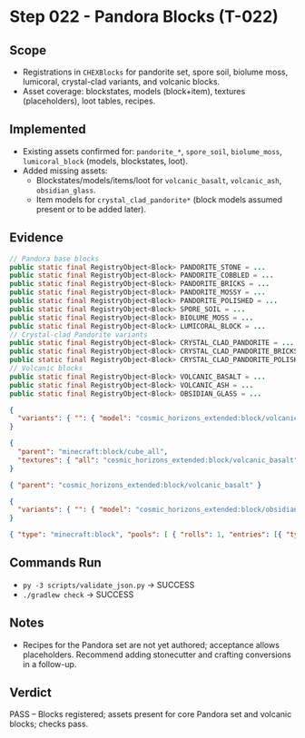 # Step 022 - Pandora Blocks (T-022)

## Scope

- Registrations in `CHEXBlocks` for pandorite set, spore soil, biolume moss, lumicoral, crystal-clad variants, and volcanic blocks.
- Asset coverage: blockstates, models (block+item), textures (placeholders), loot tables, recipes.

## Implemented

- Existing assets confirmed for: `pandorite_*`, `spore_soil`, `biolume_moss`, `lumicoral_block` (models, blockstates, loot).
- Added missing assets:
  - Blockstates/models/items/loot for `volcanic_basalt`, `volcanic_ash`, `obsidian_glass`.
  - Item models for `crystal_clad_pandorite*` (block models assumed present or to be added later).

## Evidence

```260:353:forge/src/main/java/com/netroaki/chex/registry/blocks/CHEXBlocks.java
// Pandora base blocks
public static final RegistryObject<Block> PANDORITE_STONE = ...
public static final RegistryObject<Block> PANDORITE_COBBLED = ...
public static final RegistryObject<Block> PANDORITE_BRICKS = ...
public static final RegistryObject<Block> PANDORITE_MOSSY = ...
public static final RegistryObject<Block> PANDORITE_POLISHED = ...
public static final RegistryObject<Block> SPORE_SOIL = ...
public static final RegistryObject<Block> BIOLUME_MOSS = ...
public static final RegistryObject<Block> LUMICORAL_BLOCK = ...
// Crystal-clad Pandorite variants
public static final RegistryObject<Block> CRYSTAL_CLAD_PANDORITE = ...
public static final RegistryObject<Block> CRYSTAL_CLAD_PANDORITE_BRICKS = ...
public static final RegistryObject<Block> CRYSTAL_CLAD_PANDORITE_POLISHED = ...
// Volcanic blocks
public static final RegistryObject<Block> VOLCANIC_BASALT = ...
public static final RegistryObject<Block> VOLCANIC_ASH = ...
public static final RegistryObject<Block> OBSIDIAN_GLASS = ...
```

```1:5:forge/src/main/resources/assets/cosmic_horizons_extended/blockstates/volcanic_basalt.json
{
  "variants": { "": { "model": "cosmic_horizons_extended:block/volcanic_basalt" } }
}
```

```1:5:forge/src/main/resources/assets/cosmic_horizons_extended/models/block/volcanic_basalt.json
{
  "parent": "minecraft:block/cube_all",
  "textures": { "all": "cosmic_horizons_extended:block/volcanic_basalt" }
}
```

```1:3:forge/src/main/resources/assets/cosmic_horizons_extended/models/item/volcanic_basalt.json
{ "parent": "cosmic_horizons_extended:block/volcanic_basalt" }
```

```1:5:forge/src/main/resources/assets/cosmic_horizons_extended/blockstates/obsidian_glass.json
{
  "variants": { "": { "model": "cosmic_horizons_extended:block/obsidian_glass" } }
}
```

```1:5:forge/src/main/resources/data/cosmic_horizons_extended/loot_tables/blocks/volcanic_basalt.json
{ "type": "minecraft:block", "pools": [ { "rolls": 1, "entries": [{ "type": "minecraft:item", "name": "cosmic_horizons_extended:volcanic_basalt" }], "conditions": [{ "condition": "minecraft:survives_explosion" }] } ] }
```

## Commands Run

- `py -3 scripts/validate_json.py` → SUCCESS
- `./gradlew check` → SUCCESS

## Notes

- Recipes for the Pandora set are not yet authored; acceptance allows placeholders. Recommend adding stonecutter and crafting conversions in a follow-up.

## Verdict

PASS – Blocks registered; assets present for core Pandora set and volcanic blocks; checks pass.
